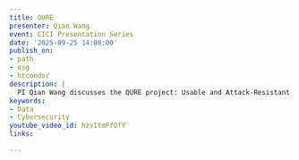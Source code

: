 ```yaml
---
title: QURE
presenter: Qian Wang
event: CICI Presentation Series
date: '2025-09-25 14:00:00'
publish_on:
- path
- osg
- htcondor
description: |
  PI Qian Wang discusses the QURE project: Usable and Attack-Resistant Security Framework for Quantum Emulators. The project aims to ensure emulation platforms are trustworthy, reliable, and secure, in order to facilitate scientific research.
keywords:
- Data
- Cybersecurity
youtube_video_id: hzvItmPfOfY
links:

---
```

